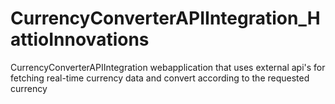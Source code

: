 # CurrencyConverterAPIIntegration_HattioInnovations
CurrencyConverterAPIIntegration webapplication that uses external api's for fetching real-time currency data and convert according to the requested currency
